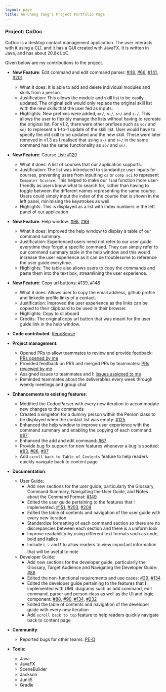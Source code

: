 ```yaml
---
layout: page
title: An Cheng Yang's Project Portfolio Page
---
```


### Project: CoDoc

CoDoc is a desktop contact management application. The user interacts with it using a CLI, and it has a GUI created with JavaFX. It is written in Java, and has about 20.8k LoC.

Given below are my contributions to the project.

* **New Feature**: Edit command and edit command parser: [#48](https://github.com/AY2223S2-CS2103T-F12-2/tp/pull/48), [#66](https://github.com/AY2223S2-CS2103T-F12-2/tp/pull/66), [#141](https://github.com/AY2223S2-CS2103T-F12-2/tp/pull/141), [#201](https://github.com/AY2223S2-CS2103T-F12-2/tp/pull/201)
    * What it does: It is able to add and delete individual modules and skills from a person.
    * Justification: This allows the module and skill list to be easily updated. The original edit would only replace the original skill list with the new skills that the user fed as inputs.
    * Highlights: New prefixes were added, `m+/`, `m-/`, `s+/` and `s-/`. This allows the user to flexibly manage the lists without having to recreate the original list. For v1.2, there were other prefixes such as `so/` and `sn/` to represent a 1-to-1 update of the skill list. User would have to specify the old skill to be updated and the new skill. These were later removed in v1.3 as I realised that using `s-/` and `s+/` in the same command has the same functionality as `so/` and `sn/`.


* **New Feature**: Course List: [#120](https://github.com/AY2223S2-CS2103T-F12-2/tp/pull/120)
  * What it does: A list of courses that our application supports.
  * Justification: The list was introduced to standardize user inputs for courses, preventing users from inputting `cs` or `comp sci` to represent `Computer Science`. This helped to make our `find` function more user-friendly as users know what to search for, rather than having to toggle between the different names representing the same course. Users could simply input the index of the course that is shown in the left panel, minimising the keystrokes as well.
  * Highlights: This is displayed as a list with index numbers in the left panel of our application.

<div style="page-break-after: always;"></div>

* **New Feature**: Help window: [#98](https://github.com/AY2223S2-CS2103T-F12-2/tp/pull/98), [#99](https://github.com/AY2223S2-CS2103T-F12-2/tp/pull/99)
  * What it does: Improved the help window to display a table of our command summary.
  * Justification: Experienced users need not refer to our user guide everytime they forget a specific command. They can simply refer to our command summary table in the help window and this would increase the user experience as it can be troublesome to reference the user guide everytime.
  * Highlights: The table also allows users to copy the commands and paste them into the text box, streamlining the user experience.

* **New Feature**: Copy url buttons: [#139](https://github.com/AY2223S2-CS2103T-F12-2/tp/pull/139), [#148](https://github.com/AY2223S2-CS2103T-F12-2/tp/pull/148)
  * What it does: Allows user to copy the email address, github profile and linkedin profile links of a contact.
  * Justification: Improved the user experience as the links can be copied to their clipboard to be used in their browser.
  * Highlights: Copy to clipboard
  * Credits: The original copy url button that was meant for the user guide link in the help window.

* **Code contributed**: [RepoSense](https://nus-cs2103-ay2223s2.github.io/tp-dashboard/?search=&sort=groupTitle&sortWithin=title&timeframe=commit&mergegroup=&groupSelect=groupByRepos&breakdown=true&checkedFileTypes=docs~functional-code~test-code~other&since=2023-02-17&tabOpen=true&tabType=zoom&zA=anchengyang&zR=AY2223S2-CS2103T-F12-2%2Ftp%5Bmaster%5D&zACS=247.67299412915852&zS=2023-02-17&zFS=&zU=2023-04-05&zMG=false&zFTF=commit&zFGS=groupByRepos&zFR=false)

* **Project management**:
    * Opened PRs to allow teammates to review and provide feedback: [PRs opened by me](https://github.com/AY2223S2-CS2103T-F12-2/tp/pulls?q=is%3Apr+author%3Aanchengyang+is%3Aclosed) 
    * Provided feedback on PRS and merged PRs by teammates: [PRs reviewed by me](https://github.com/AY2223S2-CS2103T-F12-2/tp/pulls?q=is%3Apr+is%3Aclosed+reviewed-by%3Aanchengyang)
    * Assigned issues to teammates and I: [Issues assigned to me](https://github.com/AY2223S2-CS2103T-F12-2/tp/issues?q=is%3Aissue+assignee%3Aanchengyang)
    * Reminded teammates about the deliverables every week through weekly meetings and group chat

* **Enhancements to existing features**:
    * Modified the CodocParser with every new iteration to accommodate new changes to the commands
    * Created a singleton for a dummy person within the Person class to be displayed when the contact list was empty: [#125](https://github.com/AY2223S2-CS2103T-F12-2/tp/pull/125)
    * Enhanced the help window to improve user experience with the command summary and enabling the copying of each command: [#97](https://github.com/AY2223S2-CS2103T-F12-2/tp/pull/97)
    * Enhanced the add and edit command: [#67](https://github.com/AY2223S2-CS2103T-F12-2/tp/pull/67)
    * Provide bug fix support for new features whenever a bug is spotted: [#83](https://github.com/AY2223S2-CS2103T-F12-2/tp/pull/83), [#86](https://github.com/AY2223S2-CS2103T-F12-2/tp/pull/86), [#87](https://github.com/AY2223S2-CS2103T-F12-2/tp/pull/87)
    * Add `scroll back to Table of Contents` feature to help readers quickly navigate back to content page

<div style="page-break-after: always;"></div>

* **Documentation**:
    * User Guide:
        * Add new sections for the user guide, particularly the Glossary, Command Summary, Navigating the User Guide, and Notes about the Command Format: [#149](https://github.com/AY2223S2-CS2103T-F12-2/tp/pull/149)
        * Edited the user guide pertaining to the features that I implemented: [#151](https://github.com/AY2223S2-CS2103T-F12-2/tp/pull/151), [#203](https://github.com/AY2223S2-CS2103T-F12-2/tp/pull/203), [#208](https://github.com/AY2223S2-CS2103T-F12-2/tp/pull/208)
        * Edited the table of contents and navigation of the user guide with every new iteration
        * Standardize formatting of each command section so there are no discrepancies between each section and there is a uniform look
        * Improve readability by using different text formats such as code, bold and italics
        * Include :information_source:, :bulb: and :exclamation: to allow readers to view important information that will be useful to note
    * Developer Guide:
        * Add new sections for the developer guide, particularly the Glossary, Target Audience and Navigating the Developer Guide: [#88](https://github.com/AY2223S2-CS2103T-F12-2/tp/pull/88)
        * Edited the non-functional requirements and use cases: [#29](https://github.com/AY2223S2-CS2103T-F12-2/tp/pull/29), [#134](https://github.com/AY2223S2-CS2103T-F12-2/tp/pull/134)
        * Edited the developer guide pertaining to the features that I implemented with UML diagrams such as add command, edit command, parser and person class as well as the UI and logic component: [#88](https://github.com/AY2223S2-CS2103T-F12-2/tp/pull/88), [#90](https://github.com/AY2223S2-CS2103T-F12-2/tp/pull/90), [#134](https://github.com/AY2223S2-CS2103T-F12-2/tp/pull/134), [#232](https://github.com/AY2223S2-CS2103T-F12-2/tp/pull/232)
        * Edited the table of contents and navigation of the developer guide with every new iteration
        * Add `scroll back to top` feature to help readers quickly navigate back to content page

* **Community**:
  * Reported bugs for other teams: [PE-D](https://github.com/anchengyang/ped)

* **Tools**:
    * Java
    * JavaFX
    * SceneBuilder
    * Jackson
    * Junit5
    * Gradle

